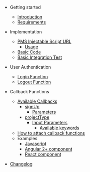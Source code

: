 - Getting started

  - [Introduction](/#introduction)
  - [Requirements](/#requirements)

- Implementation

  - [PMS Injectable Script URL](/#PMS-Injectable-Script-URL)
    - [Usage](/#Usage)
  - [Basic Code](/#Basic-Code)
  - [Basic Integration Test](/#Basic-Integration-Test)

- User Authentication
  - [Login Function](/#Login-Function)
  - [Logout Function](/#Logout-Function)

- Callback Functions
    - [Available Callbacks](/#Available-Callbacks)
        - [signUp](/#signUp)
            - [Parameters](/#Parameters)
        - [projectType](/#projectType)
            - [Input Parameters](/#Input-Parameters)
                - [Available keywords](/#Available-keywords)
    - [How to attach callback functions](/#How-to-attach-callback-functions)
    - Examples
        - [Javascript](/#Javascript)
        - [Angular 2+ component](/#Angular-2-component)
        - [React component](/#React-component)

- [Changelog](/#changelog)
